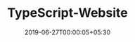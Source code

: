---
title: "TypeScript-Website"
date: 2019-06-27T00:00:05+05:30
type: "organisations"
org_name: "Microsoft"
repo_desc: "The Website for TypeScript"
repo_link: https://github.com/microsoft/TypeScript-Website
---
